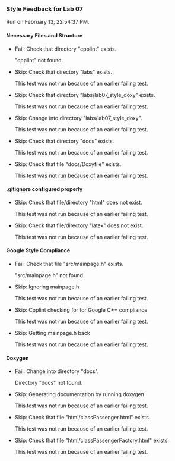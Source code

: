 ### Style Feedback for Lab 07

Run on February 13, 22:54:37 PM.


#### Necessary Files and Structure

+ Fail: Check that directory "cpplint" exists.

     "cpplint" not found.

+ Skip: Check that directory "labs" exists.

  This test was not run because of an earlier failing test.

+ Skip: Check that directory "labs/lab07_style_doxy" exists.

  This test was not run because of an earlier failing test.

+ Skip: Change into directory "labs/lab07_style_doxy".

  This test was not run because of an earlier failing test.

+ Skip: Check that directory "docs" exists.

  This test was not run because of an earlier failing test.

+ Skip: Check that file "docs/Doxyfile" exists.

  This test was not run because of an earlier failing test.


#### .gitignore configured properly

+ Skip: Check that file/directory "html" does not exist.

  This test was not run because of an earlier failing test.

+ Skip: Check that file/directory "latex" does not exist.

  This test was not run because of an earlier failing test.


#### Google Style Compliance

+ Fail: Check that file "src/mainpage.h" exists.

     "src/mainpage.h" not found.

+ Skip: Ignoring mainpage.h

  This test was not run because of an earlier failing test.

+ Skip: Cpplint checking for for Google C++ compliance

  This test was not run because of an earlier failing test.

+ Skip: Getting mainpage.h back

  This test was not run because of an earlier failing test.


#### Doxygen

+ Fail: Change into directory "docs".

     Directory "docs" not found.

+ Skip: Generating documentation by running doxygen

  This test was not run because of an earlier failing test.

+ Skip: Check that file "html/classPassenger.html" exists.

  This test was not run because of an earlier failing test.

+ Skip: Check that file "html/classPassengerFactory.html" exists.

  This test was not run because of an earlier failing test.

